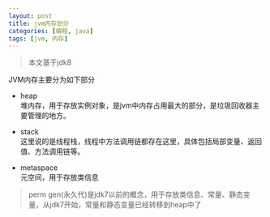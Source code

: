 ```yaml
---
layout: post
title: jvm内存划分
categories: [编程, java]
tags: [jvm, 内存]
---
```


> 本文基于jdk8

JVM内存主要分为如下部分

* heap   
堆内存，用于存放实例对象，是jvm中内存占用最大的部分，是垃圾回收器主要管理的地方。

* stack   
这里说的是线程栈，线程中方法调用链都存在这里，具体包括局部变量、返回值、方法调用链等。

* metaspace   
元空间，用于存放类信息

> perm gen(永久代)是jdk7以前的概念，用于存放类信息、常量、静态变量，从jdk7开始，常量和静态变量已经转移到heap中了